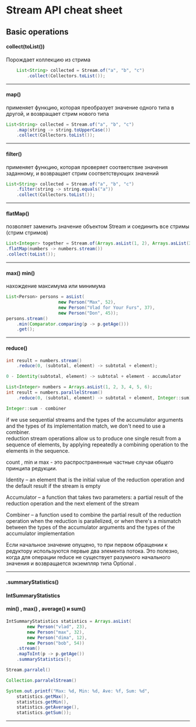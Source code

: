 
# Stream API cheat sheet

## Basic operations

#### collect(toList())
Порождает коллекцию из стрима
``` java
    List<String> collected = Stream.of("a", "b", "c")
        .collect(Collectors.toList());
``` 
---

#### map()
применяет функцию, которая преобразует значение одного типа в другой, и возвращает стрим нового типа
``` java
List<String> collected = Stream.of("a", "b", "c")
    .map(string -> string.toUpperCase())
    .collect(Collectors.toList());
```
---

#### filter()
применяет функцию, которая проверяет соответствие значения заданному, и возвращает стрим соответствующих значений
``` java
List<String> collected = Stream.of("a", "b", "c")
    .filter(string -> string.equals("a"))
    .collect(Collectors.toList());
```
---

#### flatMap()
позволяет заменить значение объектом Stream и соединить все стримы (стрим стримов)
``` java
List<Integer> together = Stream.of(Arrays.asList(1, 2), Arrays.asList(3, 4))
.flatMap(numbers -> numbers.stream())
.collect(toList());
```
---

#### max() min()
нахождение максимума или минимума
``` java
List<Person> persons = asList(
                    new Person("Max", 52), 
                    new Person("Vlad for Your Furs", 37), 
                    new Person("Don", 45));
persons.stream()
    .min(Comparator.comparing(p -> p.getAge()))
    .get();
```
---

#### reduce()
``` java
int result = numbers.stream()
    .reduce(0, (subtotal, element) -> subtotal + element);

0 - Identity(subtotal, element) -> subtotal + element - accumulator

List<Integer> numbers = Arrays.asList(1, 2, 3, 4, 5, 6); 
int result = numbers.parallelStream()
    .reduce(0, (subtotal, element) -> subtotal + element, Integer::sum);

Integer::sum - combiner
```
if we use sequential streams and the types of the accumulator arguments and the types of its implementation match,
we don't need to use a combiner.
<br />
reduction stream operations allow us to produce one single result from a sequence of elements, by applying repeatedly a
combining operation to the elements in the sequence.

count , min и max - это распространенные частные случаи общего принципа редукции.

Identity – an element that is the initial value of the reduction operation and the default result if the stream is empty

Accumulator – a function that takes two parameters: a partial result of the reduction operation and the next element of
the stream

Combiner – a function used to combine the partial result of the reduction operation when the reduction is parallelized,
or when there's a mismatch between the types of the accumulator arguments and the types of the accumulator
implementation

Если начальное значение опущено, то при первом обращении к редуктору используются первые два элемента потока. Это
полезно, когда для операции reduce не существует разумного начального значения и возвращается экземпляр типа Optional .

---
#### .summaryStatistics() 
#### IntSummaryStatistics 
#### min() , max() , average() и sum()
``` java
IntSummaryStatistics statistics = Arrays.asList(
        new Person("vlad", 23), 
        new Person("max", 32), 
        new Person("dima", 12), 
        new Person("bob", 54))
    .stream()
    .mapToInt(p -> p.getAge())
    .summaryStatistics();

Stream.parralel()

Collection.parralelStream()

System.out.printf("Max: %d, Min: %d, Ave: %f, Sum: %d", 
    statistics.getMax(),
    statistics.getMin(),
    statistics.getAverage(), 
    statistics.getSum());
```
---
